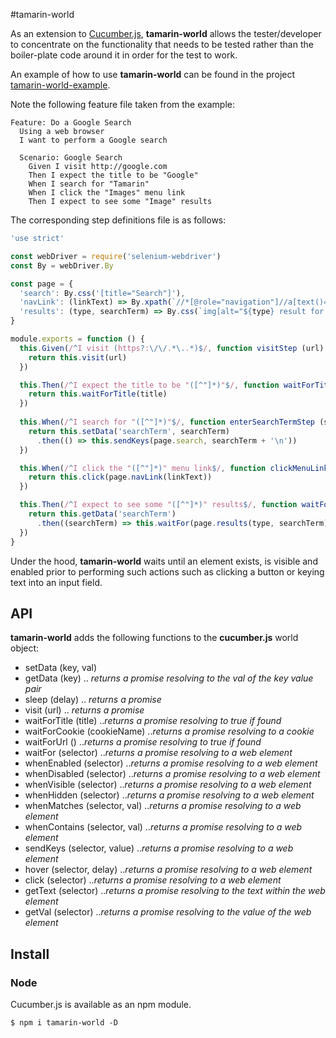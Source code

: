 #tamarin-world

As an extension to [Cucumber.js](https://www.npmjs.com/package/cucumber), __tamarin-world__ allows the tester/developer to concentrate on the functionality that needs to be tested rather than the boiler-plate code around it in order for the test to work.

An example of how to use __tamarin-world__ can be found in the project [tamarin-world-example](https://github.com/ajaxscape/tamarin-world-example).

Note the following feature file taken from the example:

```gherkin
Feature: Do a Google Search
  Using a web browser
  I want to perform a Google search

  Scenario: Google Search
    Given I visit http://google.com
    Then I expect the title to be "Google"
    When I search for "Tamarin"
    When I click the "Images" menu link
    Then I expect to see some "Image" results
```

The corresponding step definitions file is as follows:

```javascript
'use strict'

const webDriver = require('selenium-webdriver')
const By = webDriver.By

const page = {
  'search': By.css('[title="Search"]'),
  'navLink': (linkText) => By.xpath(`//*[@role="navigation"]//a[text()="${linkText}"]`),
  'results': (type, searchTerm) => By.css(`img[alt="${type} result for ${searchTerm}"]`)
}

module.exports = function () {
  this.Given(/^I visit (https?:\/\/.*\..*)$/, function visitStep (url) {
    return this.visit(url)
  })

  this.Then(/^I expect the title to be "([^"]*)"$/, function waitForTitleStep (title) {
    return this.waitForTitle(title)
  })
  
  this.When(/^I search for "([^"]*)"$/, function enterSearchTermStep (searchTerm) {
    return this.setData('searchTerm', searchTerm)
      .then(() => this.sendKeys(page.search, searchTerm + '\n'))
  })

  this.When(/^I click the "([^"]*)" menu link$/, function clickMenuLinkStep (linkText) {
    return this.click(page.navLink(linkText))
  })

  this.Then(/^I expect to see some "([^"]*)" results$/, function waitForResultsStep (type) {
    return this.getData('searchTerm')
      .then((searchTerm) => this.waitFor(page.results(type, searchTerm)))
  })
}
```

Under the hood, __tamarin-world__ waits until an element exists, is visible and enabled prior to performing such actions such as clicking a button or keying text into an input field.

## API
__tamarin-world__ adds the following functions to the __cucumber.js__ world object:
* setData (key, val)
* getData (key) .. _returns a promise resolving to the val of the key value pair_
* sleep (delay) .. _returns a promise_
* visit (url) .. _returns a promise_
* waitForTitle (title) .._returns a promise resolving to true if found_
* waitForCookie (cookieName) .._returns a promise resolving to a cookie_
* waitForUrl () .._returns a promise resolving to true if found_
* waitFor (selector) .._returns a promise resolving to a web element_
* whenEnabled (selector) .._returns a promise resolving to a web element_
* whenDisabled (selector) .._returns a promise resolving to a web element_
* whenVisible (selector) .._returns a promise resolving to a web element_
* whenHidden (selector) .._returns a promise resolving to a web element_
* whenMatches (selector, val) .._returns a promise resolving to a web element_
* whenContains (selector, val) .._returns a promise resolving to a web element_
* sendKeys (selector, value) .._returns a promise resolving to a web element_
* hover (selector, delay) .._returns a promise resolving to a web element_
* click (selector) .._returns a promise resolving to a web element_
* getText (selector) .._returns a promise resolving to the text within the web element_
* getVal (selector) .._returns a promise resolving to the value of the web element_

## Install

### Node

Cucumber.js is available as an npm module.

``` shell
$ npm i tamarin-world -D
```